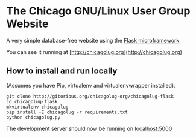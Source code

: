 The Chicago GNU/Linux User Group Website
===============================================

A very simple database-free website using the [Flask microframework](http://flask.pocoo.org).

You can see it running at [http://chicagolug.org](http://chicagolug.org)

How to install and run locally
------------------------------

(Assumes you have Pip, virtualenv and virtualenvwrapper installed).

    git clone http://gitorious.org/chicagolug-org/chicagolug-flask
    cd chicagolug-flask
    mkvirtualenv chicagolug
    pip install -E chicagolug -r requirements.txt
    python chicagolug.py

The development server should now be running on [localhost:5000](http://localhost:5000)

